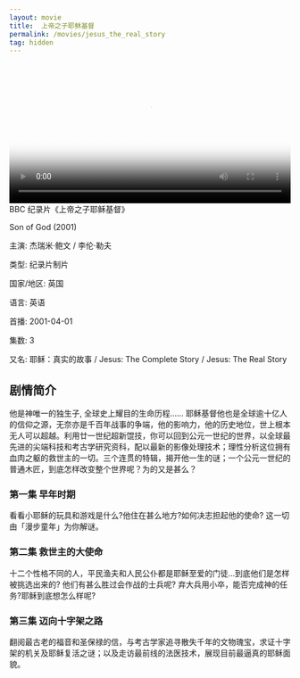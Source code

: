 ```yaml
---
layout: movie
title:  上帝之子耶稣基督
permalink: /movies/jesus_the_real_story
tag: hidden
---
```


<video controls width="100%"  poster="https://typora-1259024198.cos.ap-beijing.myqcloud.com/wg/movies/Son_of_God2010_poster.jpg">
<source src="https://mpvideo.qpic.cn/0b78guabgaaaxmaplqz5vnqfanodcm2qaeya.f10002.mp4?dis_k=3a212dbdfed7b51164534b64dcc1ab4f&dis_t=1688400740&play_scene=10120&auth_info=CIvI/NguHQM2gMaG5wBQd0svJ2VYMRJAPAJibWgASjM2ADMz&auth_key=31424e2b58c70a6d5e3890d4cffbb05f&vid=wxv_1762902599755759616&format_id=10002&support_redirect=0&mmversion=false" type="video/mp4">
</video>
BBC 纪录片《上帝之子耶稣基督》

Son of God (2001)

主演: 杰瑞米·鲍文 / 李伦·勒夫

类型: 纪录片制片

国家/地区: 英国

语言: 英语

首播: 2001-04-01

集数: 3

又名: 耶稣：真实的故事 / Jesus: The Complete Story / Jesus: The Real Story

## 剧情简介

他是神唯一的独生子, 全球史上耀目的生命历程…… 耶稣基督他也是全球逾十亿人的信仰之源，无奈亦是千百年战事的争端，他的影响力，他的历史地位，世上根本无人可以超越。利用廿一世纪超新馄技，你可以回到公元一世纪的世界，以全球最先进的尖端科技和考古学研究资科，配以最新的影像处理技术；理性分析这位拥有血肉之躯的救世主的一切。三个连贯的特辑，揭开他一生的谜；一个公元一世纪的普通木匠，到底怎样改变整个世界呢？为的又是甚么？

### 第一集 早年时期

看看小耶稣的玩具和游戏是什么?他住在甚么地方?如何决志担起他的使命? 这一切由「漫步童年」为你解谜。

### 第二集 救世主的大使命

十二个性格不同的人，平民渔夫和人民公仆都是耶稣至爱的门徒…到底他们是怎样被挑选出来的? 他们有甚么胜过会作战的士兵呢? 弃大兵用小卒，能否完成神的任务?耶稣到底想怎么样呢?

### 第三集 迈向十字架之路

翻阅最古老的福音和圣保禄的信，与考古学家追寻散失千年的文物瑰宝，求证十字架的机关及耶稣复活之谜；以及走访最前线的法医技术，展现目前最逼真的耶稣面貌。